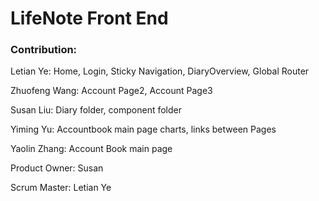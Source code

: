 # LifeNote Front End

### Contribution:

Letian Ye: Home, Login, Sticky Navigation, DiaryOverview, Global Router

Zhuofeng Wang: Account Page2, Account Page3

Susan Liu: Diary folder, component folder

Yiming Yu: Accountbook main page charts, links between Pages

Yaolin Zhang: Account Book main page

Product Owner: Susan

Scrum Master: Letian Ye

